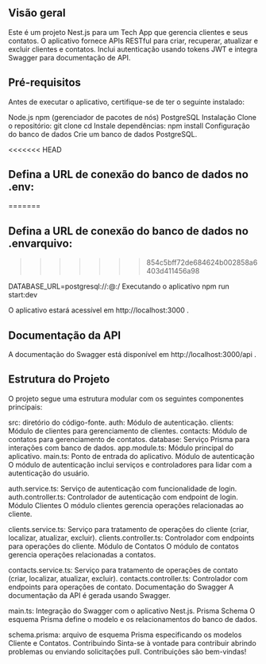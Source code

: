 ## Visão geral
Este é um projeto Nest.js para um Tech App que gerencia clientes e seus contatos. O aplicativo fornece APIs RESTful para criar, recuperar, atualizar e excluir clientes e contatos. Inclui autenticação usando tokens JWT e integra Swagger para documentação de API.

## Pré-requisitos
Antes de executar o aplicativo, certifique-se de ter o seguinte instalado:

Node.js
npm (gerenciador de pacotes de nós)
PostgreSQL
Instalação
Clone o repositório:
git clone <repository-url>
cd <repository-directory>
Instale dependências:
npm install
Configuração do banco de dados
Crie um banco de dados PostgreSQL.

<<<<<<< HEAD
## Defina a URL de conexão do banco de dados no .env:
=======
## Defina a URL de conexão do banco de dados no .envarquivo:

>>>>>>> 854c5bff72de684624b002858a6403d411456a98

DATABASE_URL=postgresql://<username>:<password>@<host>:<port>/<database>
Executando o aplicativo
npm run start:dev

O aplicativo estará acessível em http://localhost:3000 .

## Documentação da API
A documentação do Swagger está disponível em http://localhost:3000/api .

## Estrutura do Projeto
O projeto segue uma estrutura modular com os seguintes componentes principais:

src: diretório do código-fonte.
auth: Módulo de autenticação.
clients: Módulo de clientes para gerenciamento de clientes.
contacts: Módulo de contatos para gerenciamento de contatos.
database: Serviço Prisma para interações com banco de dados.
app.module.ts: Módulo principal do aplicativo.
main.ts: Ponto de entrada do aplicativo.
Módulo de autenticação
O módulo de autenticação inclui serviços e controladores para lidar com a autenticação do usuário.

auth.service.ts: Serviço de autenticação com funcionalidade de login.
auth.controller.ts: Controlador de autenticação com endpoint de login.
Módulo Clientes
O módulo clientes gerencia operações relacionadas ao cliente.

clients.service.ts: Serviço para tratamento de operações do cliente (criar, localizar, atualizar, excluir).
clients.controller.ts: Controlador com endpoints para operações do cliente.
Módulo de Contatos
O módulo de contatos gerencia operações relacionadas a contatos.

contacts.service.ts: Serviço para tratamento de operações de contato (criar, localizar, atualizar, excluir).
contacts.controller.ts: Controlador com endpoints para operações de contato.
Documentação do Swagger
A documentação da API é gerada usando Swagger.

main.ts: Integração do Swagger com o aplicativo Nest.js.
Prisma Schema
O esquema Prisma define o modelo e os relacionamentos do banco de dados.

schema.prisma: arquivo de esquema Prisma especificando os modelos Cliente e Contatos.
Contribuindo
Sinta-se à vontade para contribuir abrindo problemas ou enviando solicitações pull. Contribuições são bem-vindas!
